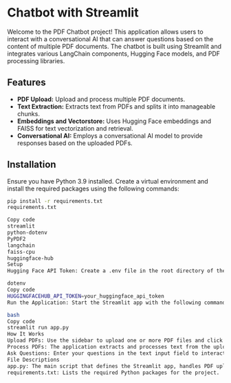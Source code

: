 # Chatbot with Streamlit

Welcome to the PDF Chatbot project! This application allows users to interact with a conversational AI that can answer questions based on the content of multiple PDF documents. The chatbot is built using Streamlit and integrates various LangChain components, Hugging Face models, and PDF processing libraries.

## Features

- **PDF Upload:** Upload and process multiple PDF documents.
- **Text Extraction:** Extracts text from PDFs and splits it into manageable chunks.
- **Embeddings and Vectorstore:** Uses Hugging Face embeddings and FAISS for text vectorization and retrieval.
- **Conversational AI:** Employs a conversational AI model to provide responses based on the uploaded PDFs.

## Installation

Ensure you have Python 3.9 installed. Create a virtual environment and install the required packages using the following commands:

```bash
pip install -r requirements.txt
requirements.txt

Copy code
streamlit
python-dotenv
PyPDF2
langchain
faiss-cpu
huggingface-hub
Setup
Hugging Face API Token: Create a .env file in the root directory of the project and add your Hugging Face API token:

dotenv
Copy code
HUGGINGFACEHUB_API_TOKEN=your_huggingface_api_token
Run the Application: Start the Streamlit app with the following command:

bash
Copy code
streamlit run app.py
How It Works
Upload PDFs: Use the sidebar to upload one or more PDF files and click "Process".
Process PDFs: The application extracts and processes text from the uploaded PDFs, splits it into chunks, and creates a vector store for efficient search and retrieval.
Ask Questions: Enter your questions in the text input field to interact with the chatbot. The chatbot will search for relevant information from the PDFs and provide a response.
File Descriptions
app.py: The main script that defines the Streamlit app, handles PDF uploads, processes text, and manages the conversation with the chatbot.
requirements.txt: Lists the required Python packages for the project.      
